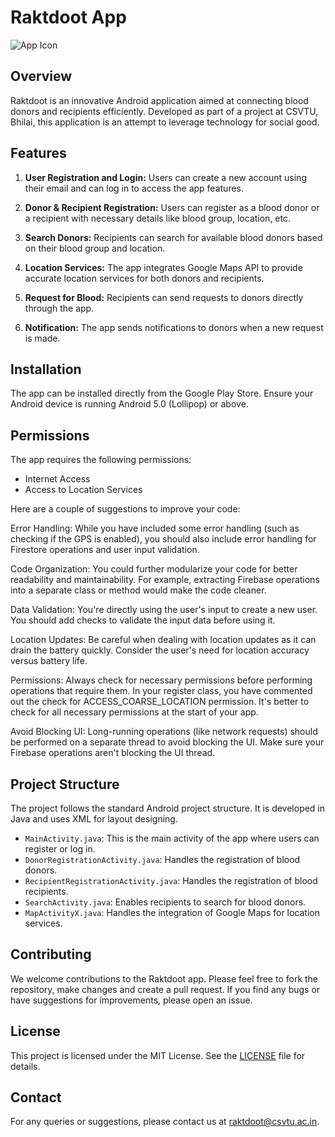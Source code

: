 # Raktdoot App

![App Icon](https://link-to-your-app-icon-if-any)

## Overview
Raktdoot is an innovative Android application aimed at connecting blood donors and recipients efficiently. Developed as part of a project at CSVTU, Bhilai, this application is an attempt to leverage technology for social good.

## Features
1. **User Registration and Login:** Users can create a new account using their email and can log in to access the app features.

2. **Donor & Recipient Registration:** Users can register as a blood donor or a recipient with necessary details like blood group, location, etc.

3. **Search Donors:** Recipients can search for available blood donors based on their blood group and location.

4. **Location Services:** The app integrates Google Maps API to provide accurate location services for both donors and recipients.

5. **Request for Blood:** Recipients can send requests to donors directly through the app.

6. **Notification:** The app sends notifications to donors when a new request is made.

## Installation
The app can be installed directly from the Google Play Store. Ensure your Android device is running Android 5.0 (Lollipop) or above.

## Permissions
The app requires the following permissions:
- Internet Access
- Access to Location Services

Here are a couple of suggestions to improve your code:

Error Handling: While you have included some error handling (such as checking if the GPS is enabled), you should also include error handling for Firestore operations and user input validation.

Code Organization: You could further modularize your code for better readability and maintainability. For example, extracting Firebase operations into a separate class or method would make the code cleaner.

Data Validation: You're directly using the user's input to create a new user. You should add checks to validate the input data before using it.

Location Updates: Be careful when dealing with location updates as it can drain the battery quickly. Consider the user's need for location accuracy versus battery life.

Permissions: Always check for necessary permissions before performing operations that require them. In your register class, you have commented out the check for ACCESS_COARSE_LOCATION permission. It's better to check for all necessary permissions at the start of your app.

Avoid Blocking UI: Long-running operations (like network requests) should be performed on a separate thread to avoid blocking the UI. Make sure your Firebase operations aren't blocking the UI thread.

## Project Structure
The project follows the standard Android project structure. It is developed in Java and uses XML for layout designing.

- `MainActivity.java`: This is the main activity of the app where users can register or log in.
- `DonorRegistrationActivity.java`: Handles the registration of blood donors.
- `RecipientRegistrationActivity.java`: Handles the registration of blood recipients.
- `SearchActivity.java`: Enables recipients to search for blood donors.
- `MapActivityX.java`: Handles the integration of Google Maps for location services.

## Contributing
We welcome contributions to the Raktdoot app. Please feel free to fork the repository, make changes and create a pull request. If you find any bugs or have suggestions for improvements, please open an issue.

## License
This project is licensed under the MIT License. See the [LICENSE](LICENSE) file for details. 

## Contact
For any queries or suggestions, please contact us at [raktdoot@csvtu.ac.in](mailto:raktdoot@csvtu.ac.in).
